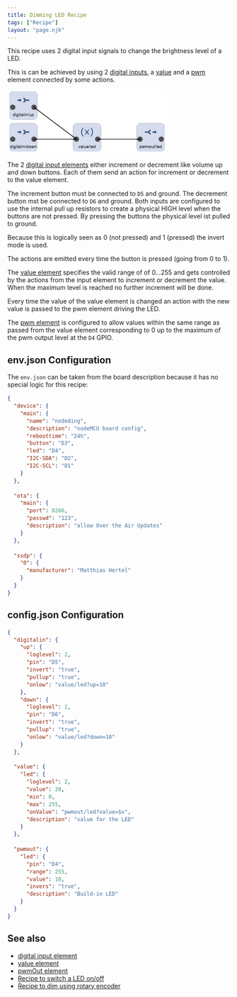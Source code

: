 ```yaml
---
title: Dimming LED Recipe
tags: ["Recipe"]
layout: "page.njk"
---
```


This recipe uses 2 digital input signals to change the brightness level of a LED.

This is can be achieved by using 2 [digital inputs](/elements/digitalin.md), a [value](/elements/value.md) and a [pwm](/elements/pwmout.md) element connected by some actions.

![Elements used in led recipe](/recipes/leddimflow.png)

The 2 [digital input elements](/elements/digitalin.md) either increment or decrement like volume up and down buttons.
Each of them send an action for increment or decrement to the value element.

The increment button must be connected to `D5` and ground. The decrement button mst be connected to `D6` and ground.
Both inputs are configured to use the internal pull up resistors to create a physical HIGH level when the buttons are not pressed.
By pressing the buttons the physical level ist pulled to ground.

Because this is logically seen as 0 (not pressed) and 1 (pressed) the invert mode is used.

The actions are emitted every time the button is pressed (going from 0 to 1).

The [value element](/elements/value.md) specifies the valid range of of 0...255 and gets controlled by the actions from the input element to increment or decrement the value.
When the maximum level is reached no further increment will be done.

Every time the value of the value element is changed an action with the new value is passed to the pwm element driving the LED.

The [pwm element](/elements/pwmout.md) is configured to allow values within the same range as passed from the value element corresponding to 0 up to the maximum of the pwm output level at the `D4` GPIO.


## env.json Configuration

The `env.json` can be taken from the board description because it has no special logic for this recipe:

``` json
{
  "device": {
    "main": {
      "name": "nodeding",
      "description": "nodeMCU board config",
      "reboottime": "24h",
      "button": "D3",
      "led": "D4",
      "I2C-SDA": "D2",
      "I2C-SCL": "D1"
    }
  },

  "ota": {
    "main": {
      "port": 8266,
      "passwd": "123",
      "description": "allow Over the Air Updates"
    }
  },

  "ssdp": {
    "0": {
      "manufacturer": "Matthias Hertel"
    }
  }
}
```


## config.json Configuration

``` json
{
  "digitalin": {
    "up": {
      "loglevel": 2,
      "pin": "D5",
      "invert": "true",
      "pullup": "true",
      "onlow": "value/led?up=10"
    },
    "down": {
      "loglevel": 2,
      "pin": "D6",
      "invert": "true",
      "pullup": "true",
      "onlow": "value/led?down=10"
    }
  },

  "value": {
    "led": {
      "loglevel": 2,
      "value": 20,
      "min": 0,
      "max": 255,
      "onValue": "pwmout/led?value=$v",
      "description": "value for the LED"
    }
  },

  "pwmout": {
    "led": {
      "pin": "D4",
      "range": 255,
      "value": 10,
      "invers": "true",
      "description": "Build-in LED"
    }
  }
}
```

## See also

* [digital input element](/elements/digitalin.md)
* [value element](/elements/value.md)
* [pwmOut element](/elements/pwmout.md)
* [Recipe to switch a LED on/off](/recipes/led.md)
* [Recipe to dim using rotary encoder](/recipes/ledrotary.md)
